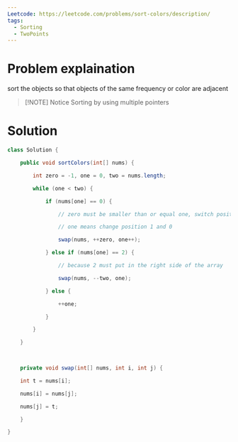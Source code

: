 ```yaml
---
Leetcode: https://leetcode.com/problems/sort-colors/description/
tags:
  - Sorting
  - TwoPoints
---
```

# Problem explaination
sort the objects so that objects of the same frequency or color are adjacent

>[!NOTE] Notice
>Sorting by using multiple pointers

# Solution
```java
class Solution {

    public void sortColors(int[] nums) {

        int zero = -1, one = 0, two = nums.length;

        while (one < two) {

            if (nums[one] == 0) {

                // zero must be smaller than or equal one, switch position zero and

                // one means change position 1 and 0

                swap(nums, ++zero, one++);

            } else if (nums[one] == 2) {

                // because 2 must put in the right side of the array

                swap(nums, --two, one);

            } else {

                ++one;

            }

        }

    }

  

    private void swap(int[] nums, int i, int j) {

    int t = nums[i];

    nums[i] = nums[j];

    nums[j] = t;

	}

}

```